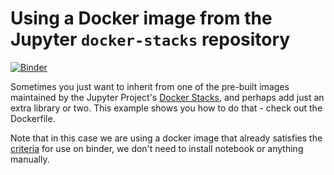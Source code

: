 # Using a Docker image from the Jupyter `docker-stacks` repository

[![Binder](https://mybinder.org/badge_logo.svg)](https://mybinder.org/v2/gh/snowch/jupyter-stacks/master?filepath=README.ipynb)

Sometimes you just want to inherit from one of the pre-built images
maintained by the Jupyter Project's [Docker Stacks](https://github.com/jupyter/docker-stacks),
and perhaps add just an extra library or two. This example shows you how
to do that - check out the Dockerfile.

Note that in this case we are using a docker image that already satisfies
the [criteria](http://mybinder.readthedocs.io/en/latest/dockerfile.html#preparing-your-dockerfile)
for use on binder, we don't need to install notebook or anything manually.
